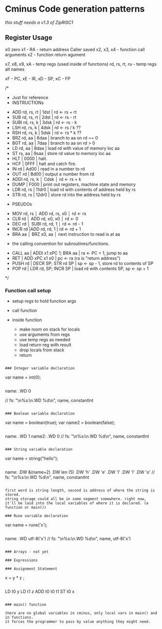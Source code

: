 # Cminus Code generation patterns

_this stuff needs a v1.3 of ZipRISC1_

## Register Usage

x0 zero
x1  - RA  - return address Caller saved
x2, x3, x4 - function call arguments
x2 - function return agument

x7, x8, x9, xA - temp regs (used inside of functions)
rd, rs, rt, ru - temp regs alt names 

xF - PC, xE - IR, xD - SP, xC - FP

/*
 * Just for reference
 * INSTRUCTIONs
- ADD rd, rs, rt | 1dst | rd <- rs + rt
- SUB rd, rs, rt | 2dst | rd <- rs - rt
- SUBI rd, rs, k | 3dsk | rd ← rs - k
- LSH rd, rs, k | 4dsk | rd <- rs / k ??
- RSH rd, rs, k | 5dsk | rd <- rs * k ??
- BRZ rd, aa | 6daa | branch to aa on rd == 0
- BGT rd, aa | 7daa | branch to aa on rd > 0
- LD rd, aa | 8daa | load rd with value of memory loc aa
- ST rs, aa | 9saa | store rd value to memory loc aa
- HLT | 0000 | halt.
- HCF | 0FFF | halt and catch fire.
- IN rd | Ad00 | read in a number to rd
- OUT rd | Bd00 | output a number from rd
- ADDI rd, rs, k │ Cdsk │ rd ← rs + k
- DUMP | F000 | print out registers, machine state and memory
- LDR rd, rs | 11dr0 | load rd with contents of address held by rs
- STR rd, rs | 12dr0 | store rd into the address held by rs

* PSEUDOs
- MOV rd, rs │ ADD rd, rs, x0 │ rd ← rs
- CLR rd │ ADD rd, x0, x0 │ rd ← 0
- DEC rd │ SUBI rd, rd, 1 │ rd ← rd - 1
- INCR rd |ADD rd, rd, 1  | rd <- rd + 1
- BRA aa │ BRZ x0, aa │ next instruction to read is at aa

* the calling convention for subroutines/functions.
- CALL aa | ADDI x1 xPC 1; BRA aa | ra <- PC + 1, jump to aa
- RET | ADD xPC x1 x0 | pc <- ra (ra is "return address")
- PUSH rd | DECR SP; STR rd SP | sp <- sp - 1, store rd to contents of SP
- POP rd | LDR rd, SP; INCR SP | load rd with contents SP, sp <- sp + 1

*/

### Function call setup
- setup regs to hold function args
- call function

- inside function
  - make room on stack for locals
  - use arguments from regs
  - use temp regs as needed
  - load return reg with result
  - drop locals from stack
  - return

```

### Integer variable declaration

```
var name = int(0);
```

```
name:
.WD 0

// fs: "\n%s:\n.WD %d\n", name, constantInt
```

### Boolean variable declaration

```
var name = boolean(true);
var name2 = boolean(false);
```

```
name:
.WD 1
name2:
.WD 0
// fs: "\n%s:\n.WD %d\n", name, constantInt
```

### String variable declaration

```
var name = string("hello");
```

```
name:
.DW &(name+2)
.DW len (5)
.DW 'h'
.DW 'e'
.DW 'l'
.DW 'l'
.DW 'o'
// fs: "\n%s:\n.WD %d\n", name, constantInt
```

first word is string length, second is address of where the string is stored.
string storage could all be in some segment somewhere. right now, it'll be laid into the local variables of where it is declared. (a function or main())

### Rune variable declaration

```
var name = rune('x');
```

```
name:
.WD utf-8('x')
// fs: "\n%s:\n.WD %d\n", name, utf-8('x')
```

### Arrays - not yet

### Expressions

### Assignment Statement

```
x = y * z ;
```

```
LD t0 y
LD t1 z
ADD t0 t0 t1
ST t0 x
```

### main() function

there are no global variables in cminus, only local vars in main() and in functions.
it forces the programmer to pass by value anything they might need.



